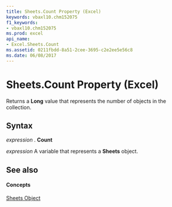 ```yaml
---
title: Sheets.Count Property (Excel)
keywords: vbaxl10.chm152075
f1_keywords:
- vbaxl10.chm152075
ms.prod: excel
api_name:
- Excel.Sheets.Count
ms.assetid: 0211fbdd-8a51-2cee-3695-c2e2ee5e56c8
ms.date: 06/08/2017
---
```



# Sheets.Count Property (Excel)

Returns a  **Long** value that represents the number of objects in the collection.


## Syntax

 _expression_ . **Count**

 _expression_ A variable that represents a **Sheets** object.


## See also


#### Concepts


[Sheets Object](sheets-object-excel.md)

